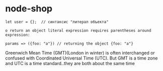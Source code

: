 # node-shop
```
let user = {};  // синтаксис "литерал объекта"

o return an object literal expression requires parentheses around expression:

params => ({foo: "a"}) // returning the object {foo: "a"}
```
Greenwich Mean Time (GMT)(London in winter) is often interchanged or confused with Coordinated Universal Time (UTC). But GMT is a time zone and UTC is a time standard..they are both about the same time
